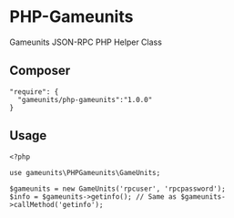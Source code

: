 # PHP-Gameunits
Gameunits JSON-RPC PHP Helper Class

Composer
---

```
"require": {
  "gameunits/php-gameunits":"1.0.0"
}
```

Usage
---

```
<?php

use gameunits\PHPGameunits\GameUnits;

$gameunits = new GameUnits('rpcuser', 'rpcpassword');
$info = $gameunits->getinfo(); // Same as $gameunits->callMethod('getinfo');
```

